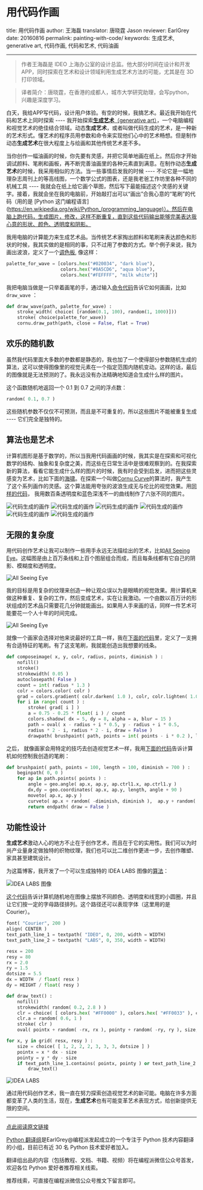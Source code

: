 # 用代码作画

title: 用代码作画
author: 王海磊
translator: 唐晓霆 Jason
reviewer: EarlGrey
date: 20160816
permalink: painting-with-code/
keywords: 生成艺术, generative art, 代码作画, 代码和艺术, 代码油画

***

> 作者王海磊是 IDEO 上海办公室的设计总监。他大部分时间在设计和开发 APP，同时探索在艺术和设计领域利用生成艺术方法的可能，尤其是在 3D 打印领域。

> 译者简介：唐晓霆，在香港的成都人，城市大学研究助理，会写python，兴趣是深度学习。

白天，我给APP写代码，设计用户体验。有空的时候，我搞艺术。最近我开始在代码和艺术上同时探索 ---- 我开始探索[**生成艺术**（generative art）](https://en.wikipedia.org/wiki/Generative_art)，一个电脑编程和视觉艺术的绝佳结合领域。动态**生成艺术**，或者叫做代码生成的艺术，是一种新的艺术形式。懂艺术的程序员用参数和命令来实现他们心中的艺术畅想。但是制作动态**生成艺术**在很大程度上与绘画和其他传统艺术差不多。

当你创作一幅油画的时候，你先要有灵感，并把它简单地画在纸上。然后你才开始调试颜料、笔刷和画板，再不断完善油画里的各种元素直到满意。在制作动态**生成艺术**的时候，我采用相似的方法。当一些事情启发我的时候 ---- 不论它是一幅地理杂志周刊上的等高线图，一个数学公式的图表，还是我老爸工作坊里各种不同的机械工具 ---- 我就会在纸上给它画个草图，然后写下最能描述这个灵感的关键字。接着，我就会坐在我的电脑前，开始敲打出可以“画出”合我心意的“笔刷”的代码（用的是 [Python 这门编程语言](https://en.wikipedia.org/wiki/Python_(programming_language)）。然后在电脑上跑代码，生成图片，修改，这样不断重复，直到这些代码输出能够完美表达我心意的形状、颜色、透明度和阴影。

我用电脑的计算能力来生成艺术品。当传统艺术家掏出颜料和笔刷来表达颜色和形状的时候，我其实做的是相同的事，只不过用了参数的方式。举个例子来说，我为画出波浪，定义了一个[调色板](https://gist.github.com/wanghailei/9ebd5511c9c48ac903c0), 像这样：

``` python
palette_for_wave = [colors.hex("#020034", "dark blue"),
                    colors.hex("#0A5CD6", "aqua blue"),
                    colors.hex("#FEFFFF", "milk white")]
```

我把电脑当做是一只举着画笔的手，通过输入[命令代码](https://gist.github.com/wanghailei/9ebd5511c9c48ac903c0)告诉它如何画画，比如 `draw_wave` ：

```python
def draw_wave(path, palette_for_wave) :
	stroke_width( choice( [random(0.1, 100), random(1, 1000)]))
	stroke( choice(palette_for_wave))
	cornu.draw_path(path, close = False, flat = True)
```

## 欢乐的随机数

虽然我代码里面大多数的参数都是静态的，我也加了一个使得部分参数随机生成的算法，这可以使得图像里的视觉元素在一个指定范围内随机变动。这样的话，最后的图像就是无法预测的了。我永远没有办法精确地知道会生成什么样的图片。

这个函数随机地返回一个 0.1 到 0.7 之间的浮点数：

``` python
random( 0.1, 0.7 )
```

这些随机参数不仅仅不可预测，而且是不可重复的，所以这些图片不能被重复生成 ---- 它们完全是独特的。

## 算法也是艺术

计算机图形是基于数学的，所以当我用代码画画的时候，我其实是在探索和可视化数学的结构、抽象和复杂度之美，而这些在日常生活中是很难观察到的。在我探索新的算法，看看它能生成什么样的图片的时候，我有时会受到启发，进而把这些灵感变为艺术，比如下面的[海啸](https://gist.github.com/wanghailei/9ebd5511c9c48ac903c0)。在探索一个叫做[Cornu Curve](https://www.nodebox.net/code/index.php/Cornu)的算法时，我产生了这个系列画作的灵感。这个算法能用夸张的波浪生成无与伦比的视觉效果。用[同样的代码](https://gist.github.com/wanghailei/9ebd5511c9c48ac903c0)， 我用数百条透明度和蓝色深浅不一的曲线制作了六张不同的图片。

![代码生成的画作](https://labs.ideo.com/wp-content/uploads/2014/06/Tsunami_1.jpg)
![代码生成的画作](https://labs.ideo.com/wp-content/uploads/2014/06/Tsunami_2.jpg)
![代码生成的画作](https://labs.ideo.com/wp-content/uploads/2014/06/Tsunami_3.jpg)
![代码生成的画作](https://labs.ideo.com/wp-content/uploads/2014/06/Tsunami_4.jpg)
![代码生成的画作](https://labs.ideo.com/wp-content/uploads/2014/06/Tsunami_5.jpg)
![代码生成的画作](https://labs.ideo.com/wp-content/uploads/2014/06/Tsunami_6.jpg)

## 无限的复杂度

用代码创作艺术让我可以制作一些用手永远无法描绘出的艺术，比如[All Seeing Eye](https://gist.github.com/wanghailei/ad3b609a85dd5f0fd0b2)。这幅图是由上百万条线和上百个图层组合而成，而且每条线都有它自己的阴影、模糊度和透明度。

![All Seeing Eye](https://labs.ideo.com/wp-content/uploads/2014/06/All-See-Eye-No_post.jpg)

我的目标是用复杂的纹理来创造一种让观众误以为是眼睛的视觉效果。用计算机来做这种重复、复杂的工作，然后变成艺术，实在让我激动。一个由数以百万计的形状组成的艺术品只需要花几分钟就能画出。如果用人手来画的话，同样一件艺术可能要花一个人十年的时间完成。

![All Seeing Eye](https://labs.ideo.com/wp-content/uploads/2014/06/All-Seeing-Eye-No_detail.jpg)

就像一个画家会选择对他来说最好的工具一样，我在[下面的代码](https://gist.github.com/wanghailei/ad3b609a85dd5f0fd0b2)里，定义了一支拥有合适特征的笔刷。有了这支笔刷，我就能创造出我想要的线条。


``` python
def composeimage( x, y, colr, radius, points, diminish ) :
	nofill()
	stroke()
	strokewidth( 0.05 )
	autoclosepath( False )
	count = int( radius * 1.3 )
	colr = colors.color( colr )
	grad = colors.gradient( colr.darken( 1.0 ), colr, colr.lighten( 1.0 ).desaturate( 0.4 ), steps = count )
	for i in range( count ) :
		stroke( grad[ i ] )
		a = 0.75 - 0.25 * float( i ) / count
		colors.shadow( dx = 5, dy = 8, alpha = a, blur = 15 )
		path = oval( x - radius + i * 0.5, y - radius + i * 0.5,
		radius * 2 - i, radius * 2 - i, draw = False )
		drawpath( brushpaint( path, points = int( points - i * 0.2 ), length = radius - i + random( count - i ) / 3, diminish = diminish ) )
```

之后， 就像画家会用特定的技巧去创造视觉艺术一样，我用[下面的代码](https://gist.github.com/wanghailei/ad3b609a85dd5f0fd0b2)告诉计算机如何控制我创造的笔刷：

``` python
def brushpaint( path, points = 100, length = 100, diminish = 700 ) :
	beginpath( 0, 0 )
	for ap in path.points( points ) :
		angle = geo.angle( ap.x, ap.y, ap.ctrl1.x, ap.ctrl1.y )
		dx,dy = geo.coordinates( ap.x, ap.y, length, angle + 90 )
		moveto( ap.x, ap.y )
		curveto( ap.x + random( -diminish, diminish ),  ap.y + random( -diminish, diminish ), dx + random( -diminish, diminish ), dy + random( -diminish, diminish ), dx, dy )
		return endpath( draw = False )
```

## 功能性设计

**生成艺术**激动人心的地方不止在于创作艺术，而且在于它的实用性。我们可以为时尚产业量身定做独特的织物纹理，我们也可以比二维创作更进一步，去创作雕塑、家具甚至建筑设计。

为这篇博客，我开发了一个可以生成独特的 IDEA LABS 图像的[算法](https://gist.github.com/wanghailei/a95ceaa8c662e33cf3e3)：

![IDEA LABS 图像](https://labs.ideo.com/wp-content/uploads/2014/06/IDEO_labs_image_1.jpg)

[这个代码](https://gist.github.com/wanghailei/a95ceaa8c662e33cf3e3)告诉计算机随机地在图像上摆放不同颜色、透明度和线宽的小圆圈，并且让它们按一定的字母路径排列。这个路径还可以表现字体（这里用的是Courier）。

``` python
font( "Courier", 200 )
align( CENTER )
text_path_line_1 = textpath( "IDEO", 0, 200, width = WIDTH)
text_path_line_2 = textpath( "LABS", 0, 350, width = WIDTH)

resx = 200
resy = 80
rx = 2.0
ry = 1.5
dotsize = 5.5
dx = WIDTH  / float( resx )
dy = HEIGHT / float( resy )

def draw_text() :
	nofill()
	strokewidth( random( 0.2, 2.8 ) )
	clr = choice( [ colors.hex( "#FF0000" ), colors.hex( "#FF0033" ), colors.hex( "#000000" ), colors.hex( "#FF0011" ), colors.hex( "#000000" ) ]   )
	clr.a = random( 0.6, 1 )
	stroke( clr )
	oval( pointx + random( -rx, rx ), pointy + random( -ry, ry ), size, size )

for x, y in grid( resx, resy ) :
	size = choice( [ 1, 2, 2, 2, 3, 3, 3, dotsize ] )
	pointx = x * dx - size
	pointy = y * dy - size
	if text_path_line_1.contains( pointx, pointy ) or text_path_line_2.contains( pointx, pointy ) :
		draw_text()
```

![IDEA LABS](https://labs.ideo.com/wp-content/uploads/2014/06/IDEO_labs_image_2.jpg)

通过用代码创作艺术，我一直在努力探索创造视觉艺术的新可能。电脑在许多方面都变革了人类的生活，现在，**生成艺术**也有可能变革艺术表现方式，给创新提供无限的空间。

***

[点此阅读原文链接](https://labs.ideo.com/2014/06/04/painting-with-code/)

[Python 翻译组](https://github.com/PythonTG)是EarlGrey@编程派发起成立的一个专注于 Python 技术内容翻译的小组，目前已有近 30 名 Python 技术爱好者加入。

翻译组出品的内容（包括教程、文档、书籍、视频）将在编程派微信公众号首发，欢迎各位 Python 爱好者推荐相关线索。

推荐线索，可直接在编程派微信公众号推文下留言即可。
